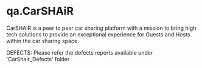 # qa.CarSHAiR
CarSHAiR is a peer to peer car sharing platform with a mission to bring high tech solutions to provide an exceptional experience for Guests and Hosts within the car sharing space. 

DEFECTS: Please refer the defects reports available under 'CarShair_Defects' folder
